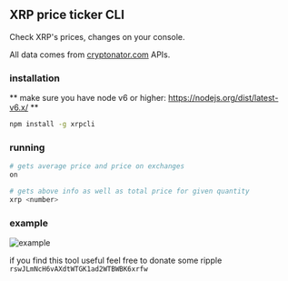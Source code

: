 ## XRP price ticker CLI

Check XRP's prices, changes on your console.

All data comes from [cryptonator.com](https://cryptonator.com/) APIs.


### installation
** make sure you have node v6 or higher: https://nodejs.org/dist/latest-v6.x/ **

```bash
npm install -g xrpcli
```

### running
```bash
# gets average price and price on exchanges
on

# gets above info as well as total price for given quantity
xrp <number> 
```

### example
![example](https://i.imgur.com/vDRoTav.gif)

if you find this tool useful feel free to donate some ripple
```rswJLmNcH6vAXdtWTGK1ad2WTBWBK6xrfw```
